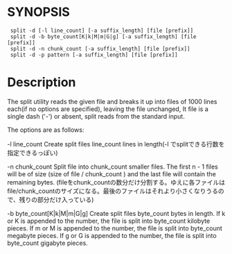 # SYNOPSIS
     split -d [-l line_count] [-a suffix_length] [file [prefix]]
     split -d -b byte_count[K|k|M|m|G|g] [-a suffix_length] [file [prefix]]
     split -d -n chunk_count [-a suffix_length] [file [prefix]]
     split -d -p pattern [-a suffix_length] [file [prefix]]

# Description
The split utility reads the given file and breaks it up into files of 1000 lines each(if no options are specified), leaving the file unchanged, It file is a single dash ('-') or absent, split reads from the standard input.

The options are as follows:

-l line_count
	Create split files line_count lines in length(-l でsplitできる行数を指定できるっぽい)

-n chunk_count
	Split file into chunk_count smaller files. The first n - 1 files will be of size (size of file / chunk_count ) and the last file will contain the remaining bytes. (fileをchunk_countの数分だけ分割する。ゆえに各ファイルはfile/chunk_countのサイズになる。最後のファイルはそれより小さくなりうるので、残りの部分だけ入っている)

-b byte_count[K|k|M|m|G|g]
	Create split files byte_count bytes in length. If k or K is appended to the number, the file is split into byte_count kilobyte pieces. If m or M is appended to the number, the file is split into byte_count megabyte pieces. If g or G is appended to the number, the file is split into byte_count gigabyte pieces.


